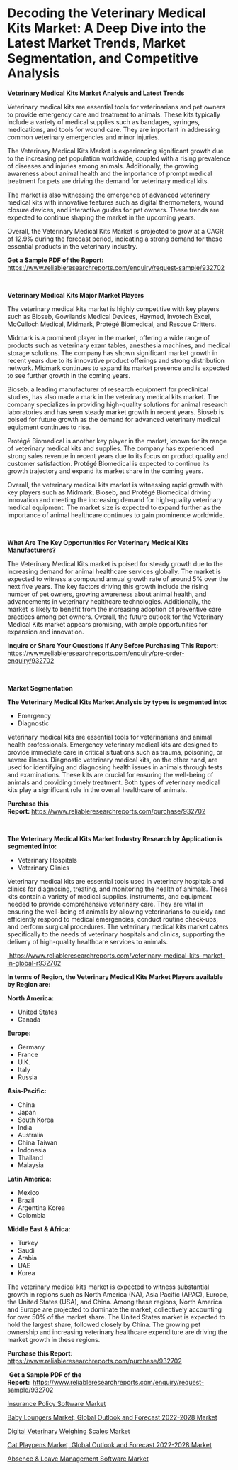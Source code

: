 <p><h1>Decoding the Veterinary Medical Kits Market: A Deep Dive into the Latest Market Trends, Market Segmentation, and Competitive Analysis</h1></p><p><strong>Veterinary Medical Kits Market Analysis and Latest Trends</strong></p>
<p><p>Veterinary medical kits are essential tools for veterinarians and pet owners to provide emergency care and treatment to animals. These kits typically include a variety of medical supplies such as bandages, syringes, medications, and tools for wound care. They are important in addressing common veterinary emergencies and minor injuries.</p><p>The Veterinary Medical Kits Market is experiencing significant growth due to the increasing pet population worldwide, coupled with a rising prevalence of diseases and injuries among animals. Additionally, the growing awareness about animal health and the importance of prompt medical treatment for pets are driving the demand for veterinary medical kits.</p><p>The market is also witnessing the emergence of advanced veterinary medical kits with innovative features such as digital thermometers, wound closure devices, and interactive guides for pet owners. These trends are expected to continue shaping the market in the upcoming years.</p><p>Overall, the Veterinary Medical Kits Market is projected to grow at a CAGR of 12.9% during the forecast period, indicating a strong demand for these essential products in the veterinary industry.</p></p>
<p><strong>Get a Sample PDF of the Report:&nbsp;</strong> <a href="https://www.reliableresearchreports.com/enquiry/request-sample/932702">https://www.reliableresearchreports.com/enquiry/request-sample/932702</a></p>
<p>&nbsp;</p>
<p><strong>Veterinary Medical Kits Major Market Players</strong></p>
<p><p>The veterinary medical kits market is highly competitive with key players such as Bioseb, Gowllands Medical Devices, Haymed, Invotech Excel, McCulloch Medical, Midmark, Protégé Biomedical, and Rescue Critters.</p><p>Midmark is a prominent player in the market, offering a wide range of products such as veterinary exam tables, anesthesia machines, and medical storage solutions. The company has shown significant market growth in recent years due to its innovative product offerings and strong distribution network. Midmark continues to expand its market presence and is expected to see further growth in the coming years.</p><p>Bioseb, a leading manufacturer of research equipment for preclinical studies, has also made a mark in the veterinary medical kits market. The company specializes in providing high-quality solutions for animal research laboratories and has seen steady market growth in recent years. Bioseb is poised for future growth as the demand for advanced veterinary medical equipment continues to rise.</p><p>Protégé Biomedical is another key player in the market, known for its range of veterinary medical kits and supplies. The company has experienced strong sales revenue in recent years due to its focus on product quality and customer satisfaction. Protégé Biomedical is expected to continue its growth trajectory and expand its market share in the coming years.</p><p>Overall, the veterinary medical kits market is witnessing rapid growth with key players such as Midmark, Bioseb, and Protégé Biomedical driving innovation and meeting the increasing demand for high-quality veterinary medical equipment. The market size is expected to expand further as the importance of animal healthcare continues to gain prominence worldwide.</p></p>
<p>&nbsp;</p>
<p><strong>What Are The Key Opportunities For Veterinary Medical Kits Manufacturers?</strong></p>
<p><p>The Veterinary Medical Kits market is poised for steady growth due to the increasing demand for animal healthcare services globally. The market is expected to witness a compound annual growth rate of around 5% over the next five years. The key factors driving this growth include the rising number of pet owners, growing awareness about animal health, and advancements in veterinary healthcare technologies. Additionally, the market is likely to benefit from the increasing adoption of preventive care practices among pet owners. Overall, the future outlook for the Veterinary Medical Kits market appears promising, with ample opportunities for expansion and innovation.</p></p>
<p><strong>Inquire or Share Your Questions If Any Before Purchasing This Report:</strong> <a href="https://www.reliableresearchreports.com/enquiry/pre-order-enquiry/932702">https://www.reliableresearchreports.com/enquiry/pre-order-enquiry/932702</a></p>
<p>&nbsp;</p>
<p><strong>Market Segmentation</strong></p>
<p><strong>The Veterinary Medical Kits Market Analysis by types is segmented into:</strong></p>
<p><ul><li>Emergency</li><li>Diagnostic</li></ul></p>
<p><p>Veterinary medical kits are essential tools for veterinarians and animal health professionals. Emergency veterinary medical kits are designed to provide immediate care in critical situations such as trauma, poisoning, or severe illness. Diagnostic veterinary medical kits, on the other hand, are used for identifying and diagnosing health issues in animals through tests and examinations. These kits are crucial for ensuring the well-being of animals and providing timely treatment. Both types of veterinary medical kits play a significant role in the overall healthcare of animals.</p></p>
<p><strong>Purchase this Report:&nbsp;</strong><a href="https://www.reliableresearchreports.com/purchase/932702">https://www.reliableresearchreports.com/purchase/932702</a></p>
<p>&nbsp;</p>
<p><strong>The Veterinary Medical Kits Market Industry Research by Application is segmented into:</strong></p>
<p><ul><li>Veterinary Hospitals</li><li>Veterinary Clinics</li></ul></p>
<p><p>Veterinary medical kits are essential tools used in veterinary hospitals and clinics for diagnosing, treating, and monitoring the health of animals. These kits contain a variety of medical supplies, instruments, and equipment needed to provide comprehensive veterinary care. They are vital in ensuring the well-being of animals by allowing veterinarians to quickly and efficiently respond to medical emergencies, conduct routine check-ups, and perform surgical procedures. The veterinary medical kits market caters specifically to the needs of veterinary hospitals and clinics, supporting the delivery of high-quality healthcare services to animals.</p></p>
<p><a href="https://www.reliableresearchreports.com/veterinary-medical-kits-market-in-global-r932702">&nbsp;https://www.reliableresearchreports.com/veterinary-medical-kits-market-in-global-r932702</a></p>
<p><strong>In terms of Region, the Veterinary Medical Kits Market Players available by Region are:</strong></p>
<p>
    <p> <strong> North America: </strong>
        <ul>
            <li>United States</li>
            <li>Canada</li>
        </ul>
        </p> 
    <p> <strong> Europe: </strong>
        <ul>
            <li>Germany</li>
            <li>France</li>
            <li>U.K.</li>
            <li>Italy</li>
            <li>Russia</li>
        </ul>
        </p> 
    <p> <strong> Asia-Pacific: </strong>
        <ul>
            <li>China</li>
            <li>Japan</li>
            <li>South Korea</li>
            <li>India</li>
            <li>Australia</li>
            <li>China Taiwan</li>
            <li>Indonesia</li>
            <li>Thailand</li>
            <li>Malaysia</li>
        </ul>
        </p> 
    <p> <strong> Latin America: </strong>
        <ul>
            <li>Mexico</li>
            <li>Brazil</li>
            <li>Argentina Korea</li>
            <li>Colombia</li>
        </ul>
        </p> 
    <p> <strong> Middle East & Africa: </strong>
        <ul>
            <li>Turkey</li>
            <li>Saudi</li>
            <li>Arabia</li>
            <li>UAE</li>
            <li>Korea</li>
        </ul>
    </p>
    </p>
<p><p>The veterinary medical kits market is expected to witness substantial growth in regions such as North America (NA), Asia Pacific (APAC), Europe, the United States (USA), and China. Among these regions, North America and Europe are projected to dominate the market, collectively accounting for over 50% of the market share. The United States market is expected to hold the largest share, followed closely by China. The growing pet ownership and increasing veterinary healthcare expenditure are driving the market growth in these regions.</p></p>
<p><strong>Purchase this Report: </strong><a href="https://www.reliableresearchreports.com/purchase/932702">https://www.reliableresearchreports.com/purchase/932702</a></p>
<p>&nbsp;<strong>Get a Sample PDF of the Report:&nbsp;&nbsp;</strong><a href="https://www.reliableresearchreports.com/enquiry/request-sample/932702">https://www.reliableresearchreports.com/enquiry/request-sample/932702</a></p>
<p><strong></strong></p>
<p><p><a href="https://medium.com/@zoe.dyer9808709/emerging-trends-in-insurance-policy-software-market-global-outlook-and-future-prospects-from-2024-1609407e8727">Insurance Policy Software Market</a></p><p><a href="https://issuu.com/reportprime-2/docs/baby-loungers-market-global-outlook_a710ab19dec711">Baby Loungers Market, Global Outlook and Forecast 2022-2028 Market</a></p><p><a href="https://github.com/guneycigdem35/Market-Research-Report-List-4/blob/main/digital-veterinary-weighing-scales-market.md">Digital Veterinary Weighing Scales Market</a></p><p><a href="https://issuu.com/reportprime-2/docs/cat-playpens-market-global-outlook-_8c2ee1f1815d4c">Cat Playpens Market, Global Outlook and Forecast 2022-2028 Market</a></p><p><a href="https://medium.com/@zoe.dyer9808709/absence-leave-management-software-market-essentials-key-market-players-demand-drivers-and-roi-15f175db4d19">Absence & Leave Management Software Market</a></p></p>